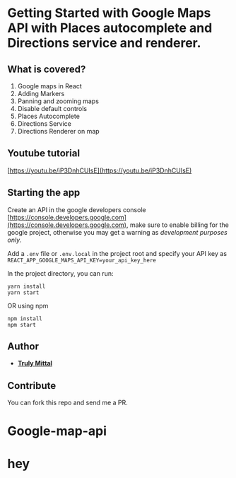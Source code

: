 # Getting Started with Google Maps API with Places autocomplete and Directions service and renderer.

## What is covered?

1. Google maps in React
2. Adding Markers
3. Panning and zooming maps
4. Disable default controls
5. Places Autocomplete
6. Directions Service
7. Directions Renderer on map

## Youtube tutorial

[https://youtu.be/iP3DnhCUIsE](https://youtu.be/iP3DnhCUIsE)

## Starting the app

Create an API in the google developers console [https://console.developers.google.com](https://console.developers.google.com), make sure to enable billing for the google project, otherwise you may get a warning as _development purposes only_.

Add a `.env` file or `.env.local` in the project root and specify your API key as `REACT_APP_GOOGLE_MAPS_API_KEY=your_api_key_here`

In the project directory, you can run:

```
yarn install
yarn start
```

OR using npm

```
npm install
npm start
```

## Author

- [**Truly Mittal**](https://trulymittal.com)

## Contribute

You can fork this repo and send me a PR.
# Google-map-api
# hey
